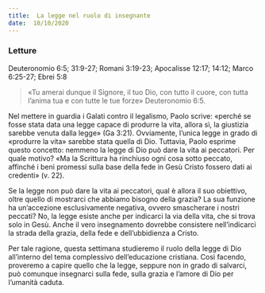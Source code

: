 ```yaml
---
title:  La legge nel ruolo di insegnante
date:  10/10/2020
---
```


### Letture
Deuteronomio 6:5; 31:9-27; Romani 3:19-23; Apocalisse 12:17; 14:12; Marco 6:25-27; Ebrei 5:8

> <p></p>
> «Tu amerai dunque il Signore, il tuo Dio, con tutto il cuore, con tutta l’anima tua e con tutte le tue forze» Deuteronomio 6:5.

Nel mettere in guardia i Galati contro il legalismo, Paolo scrive: «perché se fosse stata data una legge capace di produrre la vita, allora sì, la giustizia sarebbe venuta dalla legge» (Ga 3:21). Ovviamente, l’unica legge in grado di «produrre la vita» sarebbe stata quella di Dio. Tuttavia, Paolo esprime questo concetto: nemmeno la legge di Dio può dare la vita ai peccatori. Per quale motivo? «Ma la Scrittura ha rinchiuso ogni cosa sotto peccato, affinché i beni promessi sulla base della fede in Gesù Cristo fossero dati ai credenti» (v. 22).

Se la legge non può dare la vita ai peccatori, qual è allora il suo obiettivo, oltre quello di mostrarci che abbiamo bisogno della grazia? La sua funzione ha un’accezione esclusivamente negativa, ovvero smascherare i nostri peccati? No, la legge esiste anche per indicarci la via della vita, che si trova solo in Gesù. Anche il vero insegnamento dovrebbe consistere nell’indicarci la strada della grazia, della fede e dell’ubbidienza a Cristo. 

Per tale ragione, questa settimana studieremo il ruolo della legge di Dio all’interno del tema complessivo dell’educazione cristiana. Così facendo, proveremo a capire quello che la legge, seppure non in grado di salvarci, può comunque insegnarci sulla fede, sulla grazia e l’amore di Dio per l’umanità caduta.